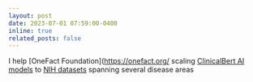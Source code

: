 ```yaml
---
layout: post
date: 2023-07-01 07:59:00-0400
inline: true
related_posts: false
---
```


I help [OneFact Foundation](https://onefact.org/ scaling [ClinicalBert AI models](https://arxiv.org/abs/1904.05342) to [NIH
datasets](https://www.researchallofus.org) spanning several disease areas

